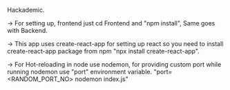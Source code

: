 Hackademic.

-> For setting up, frontend just cd Frontend and "npm install", Same goes with Backend.

-> This app uses create-react-app for setting up react so you need to install create-react-app package from npm "npx install create-react-app".

-> For Hot-reloading in node use nodemon, for providing custom port while running nodemon use "port" environment variable.
"port=<RANDOM_PORT_NO> nodemon index.js"



